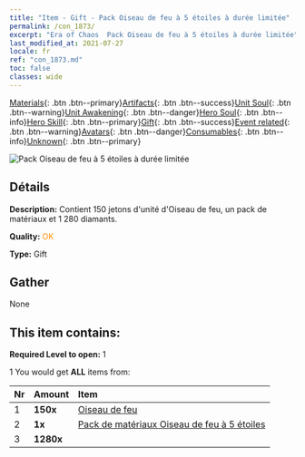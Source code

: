 ```yaml
---
title: "Item - Gift - Pack Oiseau de feu à 5 étoiles à durée limitée"
permalink: /con_1873/
excerpt: "Era of Chaos  Pack Oiseau de feu à 5 étoiles à durée limitée"
last_modified_at: 2021-07-27
locale: fr
ref: "con_1873.md"
toc: false
classes: wide
---
```

 [Materials](/ItemsFR/){: .btn .btn--primary}[Artifacts](/ItemsFR/Artifacts/){: .btn .btn--success}[Unit Soul](/ItemsFR/UnitSoul/){: .btn .btn--warning}[Unit Awakening](/ItemsFR/UnitAwakening/){: .btn .btn--danger}[Hero Soul](/ItemsFR/HeroSoul/){: .btn .btn--info}[Hero Skill](/ItemsFR/HeroSkill/){: .btn .btn--primary}[Gift](/ItemsFR/Gift/){: .btn .btn--success}[Event related](/ItemsFR/Events/){: .btn .btn--warning}[Avatars](/ItemsFR/Avatars/){: .btn .btn--danger}[Consumables](/ItemsFR/Consumables/){: .btn .btn--info}[Unknown](/ItemsFR/Unknown/){: .btn .btn--primary}

 ![Pack Oiseau de feu à 5 étoiles à durée limitée](/images/t/i_907496.png)

## Détails
 **Description:** Contient 150 jetons d'unité d'Oiseau de feu, un pack de matériaux et 1 280 diamants.

 **Quality:** <span style="color: #FF8C00">OK</span>

 **Type:** Gift

## Gather

  None

## This item contains:

 **Required Level to open:** 1

 1 You would get **ALL** items  from:

  | Nr | Amount |     Item    |
  |:---|:-------|:------------|
  | 1 |  **150x** | [Oiseau de feu](/ItemsFR/unt_268/) |  | 
  | 2 |  **1x** | [Pack de matériaux Oiseau de feu à 5 étoiles](/ItemsFR/con_1877/) |  | 
  | 3 |  **1280x** | <i class="fas fa-gem"/> |  | 
